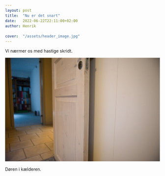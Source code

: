 ```yaml
---
layout: post
title:  "Nu er det snart"
date:   2022-06-22T22:11:00+02:00
author: Henrik

cover:  "/assets/header_image.jpg"
---
```


Vi nærmer os med hastige skridt.

<a href="/assets/door_large.jpg" data-lightbox="door" data-title="Door">
  <img src="/assets/door_medium.jpg" title="Door">
</a>

Døren i kælderen.
